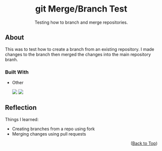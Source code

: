 <a name="top-of-page"></a>
<!--- Title Section --->

<div align="center">
	<h1>git Merge/Branch Test</h1>
	<p>Testing how to branch and merge repositories.</p>
	<!-- <a href="/">Live App Link</a> &#x2022 <a href="/">GitHub Repo Link</a> -->
</div>


<!--- About Section --->

## About
This was to test how to create a branch from an existing repository. I made changes to the branch then merged the changes into the main repository branh.


### Built With

* Other
  
	<img src="https://img.shields.io/badge/GIT-E44C30?style=for-the-badge&logo=git&logoColor=white">
	<img src="https://img.shields.io/badge/GitHub-100000?style=for-the-badge&logo=github&logoColor=white">
  

<!--- Reflection Section --->

## Reflection

Things I learned:
* Creating branches from a repo using fork
* Merging changes using pull requests


<p align="right">(<a href="#top-of-page">Back to Top</a>)</p>
